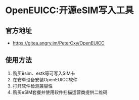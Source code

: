 # OpenEUICC:开源eSIM写入工具
## 官方地址
- <https://gitea.angry.im/PeterCxy/OpenEUICC>
## 使用方法
1. 购买9sim、estk等可写入SIM卡
2. 在安卓设备安装OpenEUICC软件
3. 打开软件检测兼容性
4. 购买eSIM套餐并使用软件扫描运营商提供二维码